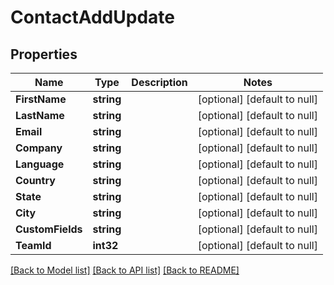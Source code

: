 # ContactAddUpdate

## Properties
Name | Type | Description | Notes
------------ | ------------- | ------------- | -------------
**FirstName** | **string** |  | [optional] [default to null]
**LastName** | **string** |  | [optional] [default to null]
**Email** | **string** |  | [optional] [default to null]
**Company** | **string** |  | [optional] [default to null]
**Language** | **string** |  | [optional] [default to null]
**Country** | **string** |  | [optional] [default to null]
**State** | **string** |  | [optional] [default to null]
**City** | **string** |  | [optional] [default to null]
**CustomFields** | **string** |  | [optional] [default to null]
**TeamId** | **int32** |  | [optional] [default to null]

[[Back to Model list]](../README.md#documentation-for-models) [[Back to API list]](../README.md#documentation-for-api-endpoints) [[Back to README]](../README.md)


